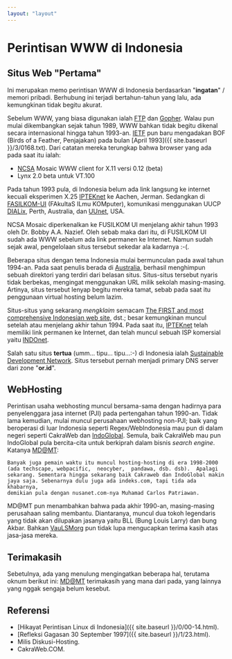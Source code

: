 ```yaml
---
layout: "layout"
---
```


# Perintisan WWW di Indonesia

## Situs Web "Pertama"

Ini merupakan memo perintisan WWW di Indonesia berdasarkan 
"<b>ingatan</b>" / memori pribadi.
Berhubung ini terjadi bertahun-tahun yang lalu, ada kemungkinan
tidak begitu akurat. 

Sebelum WWW, yang biasa digunakan ialah 
[FTP](https://en.wikipedia.org/wiki/File_Transfer_Protocol) dan
[Gopher](https://en.wikipedia.org/wiki/Gopher_(protocol)).
Walau pun mulai dikembangkan sejak tahun 1989, 
WWW bahkan tidak begitu dikenal secara internasional
hingga tahun 1993-an.
[IETF](http://www.ietf.org/) pun baru mengadakan BOF (Birds of a Feather, Penjajakan) pada bulan
[April 1993]({{ site.baseurl }}/3/0168.txt).
Dari catatan mereka terungkap bahwa browser yang ada
pada saat itu ialah:

* [NCSA](http://www.ncsa.illinois.edu/) Mosaic WWW client for X.11 versi 0.12 (beta)
* Lynx 2.0 beta untuk VT.100

Pada tahun 1993 pula, di Indonesia belum ada link langsung
ke internet kecuali eksperimen X.25 
[IPTEKnet](https://www.ipteknet.go.id) ke Aachen, Jerman.
Sedangkan di [FASILKOM-UI](https://www.cs.ui.ac.id/)
(FAkultaS ILmu KOMputer), komunikasi menggunakan UUCP
[DIALix](https://en.wikipedia.org/wiki/Internet_in_Australia#Early_days), Perth, Australia, dan
[UUnet](https://en.wikipedia.org/wiki/UUNET), USA.

NCSA Mosaic diperkenalkan ke FUSILKOM UI menjelang akhir tahun
1993 oleh Dr. Bobby A.A. Nazief. Oleh sebab maka dari itu,
di FUSILKOM UI sudah ada WWW sebelum ada link permanen ke Internet.
Namun sudah sejak awal, pengelolaan situs tersebut sekedar
ala kadarnya :-(.

Beberapa situs dengan tema Indonesia mulai bermunculan pada awal 
tahun 1994-an. 
Pada saat penulis berada di 
[Australia](https://www.defence.gov.au/adfa/),
berhasil menghimpun sebuah
direktori yang terdiri dari belasan situs.
Situs-situs tersebut nyaris tidak berbekas, mengingat 
menggunakan URL milik sekolah masing-masing. 
Artinya, situs tersebut lenyap begitu mereka tamat, sebab
pada saat itu penggunaan virtual hosting belum lazim.

Situs-situs yang sekarang <i>mengklaim</i> semacam
[The FIRST and most comprehensive Indonesian web site](https://web.archive.org/web/19980206201536/http://indonesia.elga.net.id/), dst.; besar kemungkinan muncul setelah atau menjelang akhir tahun 1994.
Pada saat itu, 
[IPTEKnet](https://www.ipteknet.go.id)
telah memiliki link permanen ke Internet, dan telah muncul sebuah ISP komersial yaitu
[INDOnet](http://www.indonet.co.id).

Salah satu situs <b>tertua</b> (umm... tipu... tipu...:-) 
di Indonesia ialah
[Sustainable Development Network](https://web.archive.org/web/19970101002751/http://www.sdn.or.id/).
Situs tersebut pernah menjadi primary DNS server dari
zone "<b>or.id</b>".

## WebHosting

Perintisan usaha webhosting muncul bersama-sama dengan hadirnya para 
penyelenggara jasa internet (PJI) pada pertengahan tahun 1990-an.
Tidak lama kemudian, mulai muncul perusahaan webhosting non-PJI;
baik yang beroperasi di luar Indonesia 
seperti Regex/WebIndonesia mau pun di dalam
negeri seperti CakraWeb dan [IndoGlobal](https://www.indoglobal.com/).
Semula, baik CakraWeb mau pun IndoGlobal pula bercita-cita untuk
berkiprah dalam bisnis <em>search engine</em>.
Katanya <a href="http://mdamt.net" target="_top">MD@MT</a>:

```
Banyak juga pemain waktu itu muncul hosting-hosting di era 1998-2000
(ada techscape, webpacific,  neocyber,  pandawa, dsb. dsb).  Apalagi
sekarang. Sementara hingga sekarang baik Cakraweb dan IndoGlobal makin
jaya saja. Sebenarnya dulu juga ada indeks.com, tapi tida ada khabarnya,
demikian pula dengan nusanet.com-nya Muhamad Carlos Patriawan.
```

MD@MT pun menambahkan bahwa pada akhir 1990-an, masing-masing
perusahaan saling membantu. Diantaranya, muncul dua tokoh legendaris
yang tidak akan dilupakan jasanya yaitu BLL (Bung Louis Larry) dan bung
Akbar.
Bahkan [VauLSMorg](http://www.vlsm.org/) pun tidak lupa mengucapkan terima kasih
atas jasa-jasa mereka.

## Terimakasih

Sebetulnya, ada yang menulung mengingatkan beberapa hal, terutama
oknum berikut ini:
	[MD@MT](http://mdamt.net)
	terimakasih yang mana dari pada, yang lainnya yang
	nggak sengaja belum kesebut.

## Referensi

* [Hikayat Perintisan Linux di Indonesia]({{ site.baseurl }}/0/00-14.html).
* [Refleksi Gagasan 30 September 1997]({{ site.baseurl }}/1/23.html).
* Milis Diskusi-Hosting.
* CakraWeb.COM.

